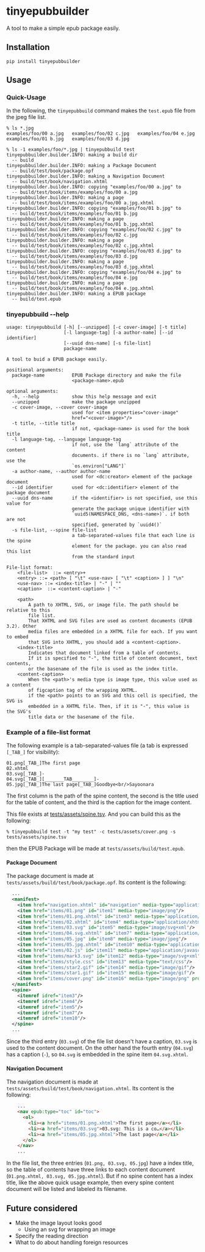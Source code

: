 # tinyepubbuilder

A tool to make a simple epub package easily.

## Installation

```
pip install tinyepubbuilder
```

## Usage

### Quick-Usage

In the following, the `tinyepubbuild` command makes the `test.epub` file from the jpeg file list.

```
% ls *.jpg
examples/foo/00 a.jpg	examples/foo/02 c.jpg	examples/foo/04 e.jpg
examples/foo/01 b.jpg	examples/foo/03 d.jpg

% ls -1 examples/foo/*.jpg | tinyepubbuild test
tinyepubbuilder.builder.INFO: making a build dir
  -- build
tinyepubbuilder.builder.INFO: making a Package Document
  -- build/test/book/package.opf
tinyepubbuilder.builder.INFO: making a Navigation Document
  -- build/test/book/navigation.xhtml
tinyepubbuilder.builder.INFO: copying "examples/foo/00 a.jpg" to
  -- build/test/book/items/examples/foo/00 a.jpg
tinyepubbuilder.builder.INFO: making a page
  -- build/test/book/items/examples/foo/00 a.jpg.xhtml
tinyepubbuilder.builder.INFO: copying "examples/foo/01 b.jpg" to
  -- build/test/book/items/examples/foo/01 b.jpg
tinyepubbuilder.builder.INFO: making a page
  -- build/test/book/items/examples/foo/01 b.jpg.xhtml
tinyepubbuilder.builder.INFO: copying "examples/foo/02 c.jpg" to
  -- build/test/book/items/examples/foo/02 c.jpg
tinyepubbuilder.builder.INFO: making a page
  -- build/test/book/items/examples/foo/02 c.jpg.xhtml
tinyepubbuilder.builder.INFO: copying "examples/foo/03 d.jpg" to
  -- build/test/book/items/examples/foo/03 d.jpg
tinyepubbuilder.builder.INFO: making a page
  -- build/test/book/items/examples/foo/03 d.jpg.xhtml
tinyepubbuilder.builder.INFO: copying "examples/foo/04 e.jpg" to
  -- build/test/book/items/examples/foo/04 e.jpg
tinyepubbuilder.builder.INFO: making a page
  -- build/test/book/items/examples/foo/04 e.jpg.xhtml
tinyepubbuilder.builder.INFO: making a EPUB package
  -- build/test.epub
```

### tinyepubbuild --help

```
usage: tinyepubbuild [-h] [--unzipped] [-c cover-image] [-t title]
                     [-l language-tag] [-a author-name] [--id identifier]
					 [--uuid dns-name] [-s file-list]
                     package-name

A tool to buid a EPUB package easily.

positional arguments:
  package-name          EPUB Package directory and make the file
                        <package-name>.epub

optional arguments:
  -h, --help            show this help message and exit
  --unzipped            make the package unzipped
  -c cover-image, --cover cover-image
                        used for <item properties="cover-image"
						href="<cover-image>"/>
  -t title, --title title
                        if not, <package-name> is used for the book title
  -l language-tag, --language language-tag
                        if not, use the `lang` attribute of the content
						documents. if there is no `lang` attribute, use the
						`os.environ["LANG"]`
  -a author-name, --author author-name
                        used for <dc:creator> element of the package document
  --id identifier       used for <dc:identifier> element of the package document
  --uuid dns-name       if the <identifier> is not specified, use this value for
	                    generate the package unique identifier with
						`uuid5(NAMESPACE_DNS, <dns-name>)`. if both are not
						specified, generated by `uuid4()`
  -s file-list, --spine file-list
                        a tab-separated-values file that each line is the spine
						element for the package. you can also read this list
						from the standard input

File-list format:
    <file-list>  ::= <entry>+
    <entry> ::= <path> [ "\t" <use-nav> [ "\t" <caption> ] ] "\n"
    <use-nav> ::= <index-title> | "-" | ""
    <caption>  ::= <content-caption> | "-"

    <path>
        A path to XHTML, SVG, or image file. The path should be relative to this
        file list.
        That XHTML and SVG files are used as content documents (EPUB 3.2). Other
        media files are embedded in a XHTML file for each. If you want to embed
        that SVG into XHTML, you should add a <content-caption>.
    <index-title>
        Indicates that document linked from a table of contents.
        If it is specified to "-", the title of content document, text contents,
        or the basename of the file is used as the index title.
    <content-caption>
        When the <path>'s media type is image type, this value used as a content
        of figcaption tag of the wrapping XHTML.
        if the <path> points to an SVG and this cell is specified, the SVG is
        embedded in a XHTML file. Then, if it is "-", this value is the SVG's
        title data or the basename of the file.
```

### Example of a file-list format

The following example is a tab-separated-values file (a tab is expressed `[_TAB_]` for visibility):

```
01.png[_TAB_]The first page
02.xhtml
03.svg[_TAB_]-
04.svg[_TAB_][_______TAB________]-
05.jpg[_TAB_]The last page[_TAB_]Goodbye<br/>Sayoonara
```

The first column is the path of the spine content, the second is the title used for the table of content, and the third is the caption for the image content.

This file exists at [tests/assets/spine.tsv](tests/assets/spine.tsv). And you can build this as the following:

```
% tinyepubbuild test -t "my test" -c tests/assets/cover.png -s tests/assets/spine.tsv
```

then the EPUB Package will be made at `tests/assets/build/test.epub`.

#### Package Document

The package document is made at `tests/assets/build/test/book/package.opf`. Its content is the following:

``` xml
  ...
  <manifest>
    <item href="navigation.xhtml" id="navigation" media-type="application/xhtml+xml" properties="nav"/>
    <item href="items/01.png" id="item1" media-type="image/png"/>
    <item href="items/01.png.xhtml" id="item3" media-type="application/xhtml+xml"/>
    <item href="items/02.xhtml" id="item4" media-type="application/xhtml+xml"/>
    <item href="items/03.svg" id="item5" media-type="image/svg+xml"/>
    <item href="items/04.svg.xhtml" id="item7" media-type="application/xhtml+xml"/>
    <item href="items/05.jpg" id="item8" media-type="image/jpeg"/>
    <item href="items/05.jpg.xhtml" id="item10" media-type="application/xhtml+xml"/>
    <item href="items/02.js" id="item11" media-type="application/javascript"/>
    <item href="items/mark3.svg" id="item12" media-type="image/svg+xml"/>
    <item href="items/style.css" id="item13" media-type="text/css"/>
    <item href="items/star2.gif" id="item14" media-type="image/gif"/>
    <item href="items/star1.gif" id="item15" media-type="image/gif"/>
    <item href="items/cover.png" id="item16" media-type="image/png" properties="cover-image"/>
  </manifest>
  <spine>
    <itemref idref="item3"/>
    <itemref idref="item4"/>
    <itemref idref="item5"/>
    <itemref idref="item7"/>
    <itemref idref="item10"/>
  </spine>
  ...
```

Since the third entry (`03.svg`) of the file list doesn't have a caption, `03.svg` is used to the content document. On the other hand the fourth entry (`04.svg`) has a caption (`-`), so `04.svg` is embedded in the spine item `04.svg.xhtml`.

#### Navigation Document

The navigation document is made at `tests/assets/build/test/book/navigation.xhtml`. Its content is the following:

``` html
    ...
    <nav epub:type="toc" id="toc">
      <ol>
        <li><a href="items/01.png.xhtml">The first page</a></li>
        <li><a href="items/03.svg">03.svg: This is a co…</a></li>
        <li><a href="items/05.jpg.xhtml">The last page</a></li>
      </ol>
    </nav>
    ...
```

In the file list, the three entries (`01.png, 03.svg, 05.jpg`) have a index title, so the table of contents have three links to each content document (`01.png.xhtml, 03.svg, 05.jpg.xhtml`). But if no spine content has a index title, like the above quick usage example, then every spine content document will be listed and labeled its filename.

## Future considered

- Make the image layout looks good
  - Using an svg for wrapping an image
- Specify the reading direction
- What to do about handling foreign resources
